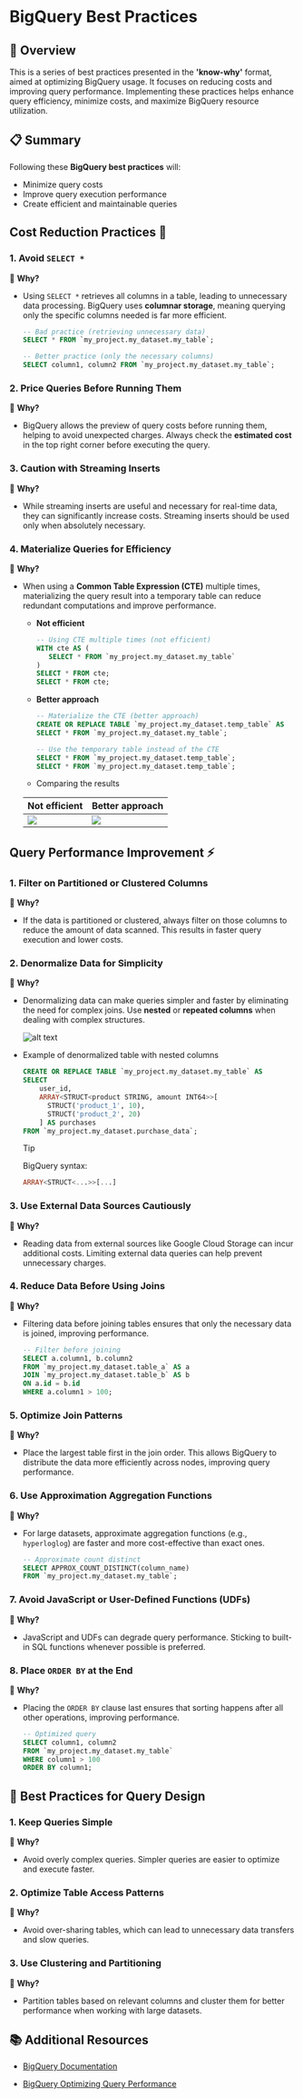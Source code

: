 # BigQuery Best Practices

## 📌 Overview

This is a series of best practices presented in the **'know-why'** format, aimed at optimizing BigQuery usage. It focuses on reducing costs and improving query performance. Implementing these practices helps enhance query efficiency, minimize costs, and maximize BigQuery resource utilization.

## 📋 Summary

Following these **BigQuery best practices** will:

- Minimize query costs
- Improve query execution performance
- Create efficient and maintainable queries

## Cost Reduction Practices 💸

### 1. Avoid `SELECT *`

🔹 **Why?**

- Using `SELECT *` retrieves all columns in a table, leading to unnecessary data processing. BigQuery uses **columnar storage**, meaning querying only the specific columns needed is far more efficient.

  ```sql
  -- Bad practice (retrieving unnecessary data)
  SELECT * FROM `my_project.my_dataset.my_table`;

  -- Better practice (only the necessary columns)
  SELECT column1, column2 FROM `my_project.my_dataset.my_table`;
  ```

### 2. Price Queries Before Running Them

🔹 **Why?**

- BigQuery allows the preview of query costs before running them, helping to avoid unexpected charges. Always check the **estimated cost** in the top right corner before executing the query.

### 3. Caution with Streaming Inserts

🔹 **Why?**

- While streaming inserts are useful and necessary for real-time data, they can significantly increase costs. Streaming inserts should be used only when absolutely necessary.

### 4. Materialize Queries for Efficiency

🔹 **Why?**

- When using a **Common Table Expression (CTE)** multiple times, materializing the query result into a temporary table can reduce redundant computations and improve performance.

  - **Not efficient**

    ```sql
    -- Using CTE multiple times (not efficient)
    WITH cte AS (
       SELECT * FROM `my_project.my_dataset.my_table`
    )
    SELECT * FROM cte;
    SELECT * FROM cte;
    ```

  - **Better approach**

    ```sql
    -- Materialize the CTE (better approach)
    CREATE OR REPLACE TABLE `my_project.my_dataset.temp_table` AS
    SELECT * FROM `my_project.my_dataset.my_table`;

    -- Use the temporary table instead of the CTE
    SELECT * FROM `my_project.my_dataset.temp_table`;
    SELECT * FROM `my_project.my_dataset.temp_table`;
    ```

  - Comparing the results

  | Not efficient                     | Better approach                   |
  | --------------------------------- | --------------------------------- |
  | ![](../assets/images/image-5.png) | ![](../assets/images/image-6.png) |

## Query Performance Improvement ⚡

### 1. Filter on Partitioned or Clustered Columns

🔹 **Why?**

- If the data is partitioned or clustered, always filter on those columns to reduce the amount of data scanned. This results in faster query execution and lower costs.

### 2. Denormalize Data for Simplicity

🔹 **Why?**

- Denormalizing data can make queries simpler and faster by eliminating the need for complex joins. Use **nested** or **repeated columns** when dealing with complex structures.

  ![alt text](../assets/images/image-7.png)

- Example of denormalized table with nested columns

  ```sql
  CREATE OR REPLACE TABLE `my_project.my_dataset.my_table` AS
  SELECT
      user_id,
      ARRAY<STRUCT<product STRING, amount INT64>>[
        STRUCT('product_1', 10),
        STRUCT('product_2', 20)
      ] AS purchases
  FROM `my_project.my_dataset.purchase_data`;
  ```

  > [!TIP]
  >
  > BigQuery syntax:
  >
  > ```sql
  > ARRAY<STRUCT<...>>[...]
  > ```

### 3. Use External Data Sources Cautiously

🔹 **Why?**

- Reading data from external sources like Google Cloud Storage can incur additional costs. Limiting external data queries can help prevent unnecessary charges.

### 4. Reduce Data Before Using Joins

🔹 **Why?**

- Filtering data before joining tables ensures that only the necessary data is joined, improving performance.

  ```sql
  -- Filter before joining
  SELECT a.column1, b.column2
  FROM `my_project.my_dataset.table_a` AS a
  JOIN `my_project.my_dataset.table_b` AS b
  ON a.id = b.id
  WHERE a.column1 > 100;
  ```

### 5. Optimize Join Patterns

🔹 **Why?**

- Place the largest table first in the join order. This allows BigQuery to distribute the data more efficiently across nodes, improving query performance.

### 6. Use Approximation Aggregation Functions

🔹 **Why?**

- For large datasets, approximate aggregation functions (e.g., `hyperloglog`) are faster and more cost-effective than exact ones.

  ```sql
  -- Approximate count distinct
  SELECT APPROX_COUNT_DISTINCT(column_name)
  FROM `my_project.my_dataset.my_table`;
  ```

### 7. Avoid JavaScript or User-Defined Functions (UDFs)

🔹 **Why?**

- JavaScript and UDFs can degrade query performance. Sticking to built-in SQL functions whenever possible is preferred.

### 8. Place `ORDER BY` at the End

🔹 **Why?**

- Placing the `ORDER BY` clause last ensures that sorting happens after all other operations, improving performance.

  ```sql
  -- Optimized query
  SELECT column1, column2
  FROM `my_project.my_dataset.my_table`
  WHERE column1 > 100
  ORDER BY column1;
  ```

## 📝 Best Practices for Query Design

### 1. Keep Queries Simple

🔹 **Why?**

- Avoid overly complex queries. Simpler queries are easier to optimize and execute faster.

### 2. Optimize Table Access Patterns

🔹 **Why?**

- Avoid over-sharing tables, which can lead to unnecessary data transfers and slow queries.

### 3. Use Clustering and Partitioning

🔹 **Why?**

- Partition tables based on relevant columns and cluster them for better performance when working with large datasets.

## 📚 Additional Resources

- [BigQuery Documentation](https://cloud.google.com/bigquery/docs)

- [BigQuery Optimizing Query Performance](https://cloud.google.com/bigquery/docs/best-practices-performance-overview)
